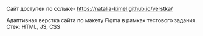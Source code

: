 Сайт доступен по сслыке- https://natalia-kimel.github.io/verstka/

Адаптивная верстка сайта по макету Figma в рамках тестового задания.  
Стек: HTML, JS, CSS
